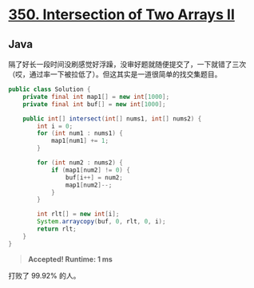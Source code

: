 # [350. Intersection of Two Arrays II](https://leetcode.com/problems/intersection-of-two-arrays-ii/)

## Java

隔了好长一段时间没刷感觉好浮躁，没审好题就随便提交了，一下就错了三次（哎，通过率一下被拉低了）。但这其实是一道很简单的找交集题目。

```java
public class Solution {
    private final int map1[] = new int[1000];
    private final int buf[] = new int[1000];

    public int[] intersect(int[] nums1, int[] nums2) {
        int i = 0;
        for (int num1 : nums1) {
            map1[num1] += 1;
        }

        for (int num2 : nums2) {
            if (map1[num2] != 0) {
                buf[i++] = num2;
                map1[num2]--;
            }
        }

        int rlt[] = new int[i];
        System.arraycopy(buf, 0, rlt, 0, i);
        return rlt;
    }
}
```

> **Accepted! Runtime: 1 ms**

打败了 99.92% 的人。